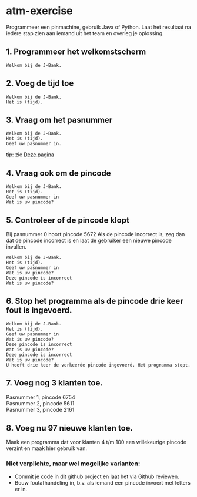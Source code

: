 # atm-exercise

Programmeer een pinmachine, gebruik Java of Python. Laat het resultaat na iedere stap zien aan iemand uit het team en overleg je oplossing.

## 1. Programmeer het welkomstscherm

`Welkom bij de J-Bank.`

## 2. Voeg de tijd toe 

`Welkom bij de J-Bank.`  
`Het is (tijd).`  

## 3. Vraag om het pasnummer

`Welkom bij de J-Bank.`  
`Het is (tijd).`  
`Geef uw pasnummer in.`  

tip: zie [Deze pagina](https://stackoverflow.com/questions/11871520/how-can-i-read-input-from-the-console-using-the-scanner-class-in-java)
## 4. Vraag ook om de pincode

`Welkom bij de J-Bank.`  
`Het is (tijd).`  
`Geef uw pasnummer in`  
`Wat is uw pincode?`  

## 5. Controleer of de pincode klopt

Bij pasnummer 0 hoort pincode 5672
Als de pincode incorrect is, zeg dan dat de pincode incorrect is en laat de gebruiker een nieuwe pincode invullen.

`Welkom bij de J-Bank.`  
`Het is (tijd).`  
`Geef uw pasnummer in`  
`Wat is uw pincode?`  
`Deze pincode is incorrect`  
`Wat is uw pincode?`  

## 6. Stop het programma als de pincode drie keer fout is ingevoerd.

`Welkom bij de J-Bank.`  
`Het is (tijd).`  
`Geef uw pasnummer in`  
`Wat is uw pincode?`  
`Deze pincode is incorrect`  
`Wat is uw pincode?`  
`Deze pincode is incorrect`  
`Wat is uw pincode?`  
`U heeft drie keer de verkeerde pincode ingevoerd. Het programma stopt.`  

## 7. Voeg nog 3 klanten toe.

Pasnummer 1, pincode 6754  
Pasnummer 2, pincode 5611  
Pasnummer 3, pincode 2161  

## 8. Voeg nu 97 nieuwe klanten toe.
Maak een programma dat voor klanten 4 t/m 100 een willekeurige pincode verzint en maak hier gebruik van.

### Niet verplichte, maar wel mogelijke varianten: 
* Commit je code in dit github project en laat het via Github reviewen.
* Bouw foutafhandeling in, b.v. als iemand een pincode invoert met letters er in. 

